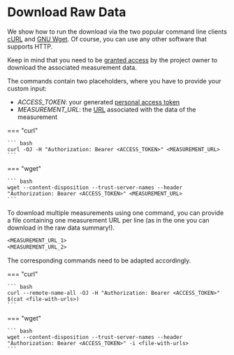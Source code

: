 # Download Raw Data

We show how to run the download via the two popular command line clients [cURL](https://curl.se/docs/manpage.html) and [GNU Wget](https://www.gnu.org/software/wget/).
Of course, you can use any other software that supports HTTP.

Keep in mind that you need to be [granted access](../project/project_access.md)
by the project owner to download the associated measurement data.

The commands contain two placeholders, where you have to provide your custom input:

- *ACCESS_TOKEN*: your generated [personal access token](raw_data_download_create_pat.md)
- *MEASUREMENT_URL*: the [URL](raw_data_download_acquire_urls.md) associated with the data of the measurement

=== "curl"
    
    ``` bash
    curl -OJ -H "Authorization: Bearer <ACCESS_TOKEN>" <MEASUREMENT_URL>
    ```


=== "wget"

    ``` bash
    wget --content-disposition --trust-server-names --header "Authorization: Bearer <ACCESS_TOKEN>" <MEASUREMENT_URL>
    ```


To download multiple measurements using one command, you can provide a file containing one measurement URL per line (as in the one you can download in the raw data summary!).
```txt
<MEASUREMENT_URL_1>
<MEASUREMENT_URL_2>
```

The corresponding commands need to be adapted accordingly.

=== "curl"
    
    ``` bash
    curl --remote-name-all -OJ -H "Authorization: Bearer <ACCESS_TOKEN>" $(cat <file-with-urls>)
    ```


=== "wget"

    ``` bash
    wget --content-disposition --trust-server-names --header "Authorization: Bearer <ACCESS_TOKEN>" -i <file-with-urls>
    ```
